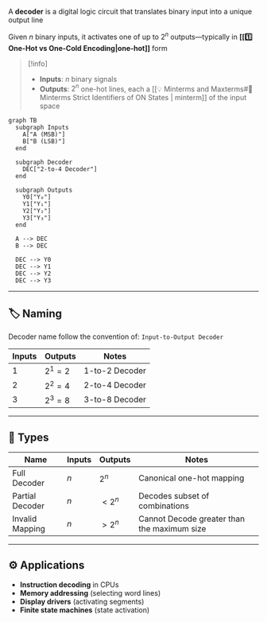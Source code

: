 A **decoder** is a digital logic circuit that translates binary input into a unique output line

Given $n$ binary inputs, it activates one of up to $2^n$ outputs—typically in **[[1️⃣ One-Hot vs One-Cold Encoding|one-hot]]** form

> [!info] 
> - **Inputs**: $n$ binary signals
> - **Outputs**: $2^n$ one-hot lines, each a [[💡 Minterms and Maxterms#🔹 Minterms Strict Identifiers of ON States | minterm]] of the input space

```mermaid
graph TB
  subgraph Inputs
    A["A (MSB)"]
    B["B (LSB)"]
  end

  subgraph Decoder
    DEC["2-to-4 Decoder"]
  end

  subgraph Outputs
    Y0["Y₀"]
    Y1["Y₁"]
    Y2["Y₂"]
    Y3["Y₃"]
  end

  A --> DEC
  B --> DEC

  DEC --> Y0
  DEC --> Y1
  DEC --> Y2
  DEC --> Y3
```



---

## 🏷️ Naming
Decoder name follow the convention of: `Input-to-Output Decoder`

| Inputs | Outputs   | Notes           |
|--------|-----------|-----------------|
| $1$    | $2^1=2$   | 1-to-2 Decoder  |
| $2$    | $2^2=4$   | 2-to-4 Decoder  |
| $3$    | $2^3=8$   | 3-to-8 Decoder  |

---

## 🧮 Types

| Name             | Inputs | Outputs | Notes                                       |
|------------------|--------|---------|---------------------------------------------|
| Full Decoder     | $n$    | $2^n$   | Canonical one-hot mapping                   |
| Partial Decoder  | $n$    | $< 2^n$ | Decodes subset of combinations              |
| Invalid Mapping  | $n$    | $> 2^n$ | Cannot Decode greater than the maximum size |

---

## ⚙️ Applications

- **Instruction decoding** in CPUs
- **Memory addressing** (selecting word lines)
- **Display drivers** (activating segments)
- **Finite state machines** (state activation)